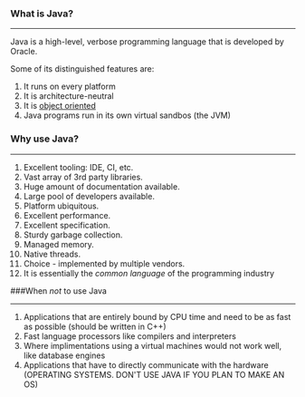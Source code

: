 ### What is Java?
***
Java is a high-level, verbose programming language that is developed by Oracle.

Some of its distinguished features are:

1. It runs on every platform
2. It is architecture-neutral
3. It is [object oriented](https://en.wikipedia.org/wiki/Object-oriented_programming)
4. Java programs run in its own virtual sandbos (the JVM)

### Why use Java?
***
1. Excellent tooling: IDE, CI, etc.
2. Vast array of 3rd party libraries.
3. Huge amount of documentation available.
4. Large pool of developers available.
5. Platform ubiquitous.
6. Excellent performance.
7. Excellent specification.
8. Sturdy garbage collection.
9. Managed memory.
10. Native threads.
11. Choice - implemented by multiple vendors.
12. It is essentially the _common language_ of the programming industry

###When _not_ to use Java
***
1. Applications that are entirely bound by CPU time and need to be as fast as possible (should be written in C++)
2. Fast language processors like compilers and interpreters
3. Where implimentations using a virtual machines would not work well, like database engines
4. Applications that have to directly communicate with the hardware (OPERATING SYSTEMS. DON'T USE JAVA IF YOU PLAN TO MAKE AN OS)


